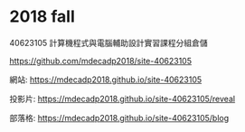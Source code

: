 # 2018 fall
40623105 計算機程式與電腦輔助設計實習課程分組倉儲

https://github.com/mdecadp2018/site-40623105

網站: https://mdecadp2018.github.io/site-40623105

投影片: https://mdecadp2018.github.io/site-40623105/reveal

部落格: https://mdecadp2018.github.io/site-40623105/blog
